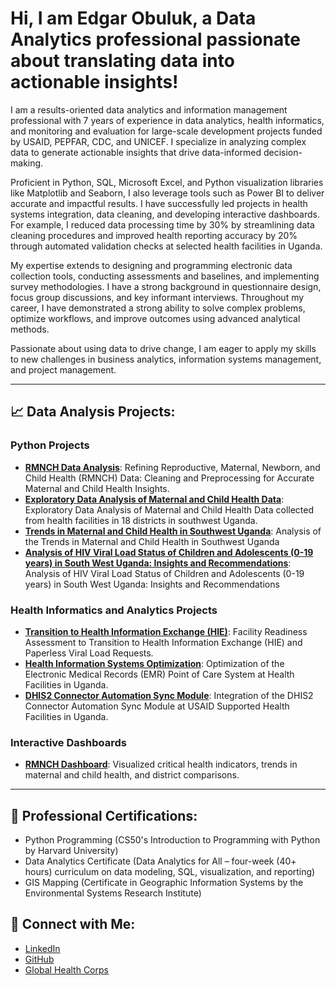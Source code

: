 # Hi, I am Edgar Obuluk, a Data Analytics professional passionate about translating data into actionable insights! 

I am a results-oriented data analytics and information management professional with 7 years of experience in data analytics, health informatics, and monitoring and evaluation for large-scale development projects funded by USAID, PEPFAR, CDC, and UNICEF. I specialize in analyzing complex data to generate actionable insights that drive data-informed decision-making.

Proficient in Python, SQL, Microsoft Excel, and Python visualization libraries like Matplotlib and Seaborn, I also leverage tools such as Power BI to deliver accurate and impactful results. I have successfully led projects in health systems integration, data cleaning, and developing interactive dashboards. For example, I reduced data processing time by 30% by streamlining data cleaning procedures and improved health reporting accuracy by 20% through automated validation checks at selected health facilities in Uganda.

My expertise extends to designing and programming electronic data collection tools, conducting assessments and baselines, and implementing survey methodologies. I have a strong background in questionnaire design, focus group discussions, and key informant interviews. Throughout my career, I have demonstrated a strong ability to solve complex problems, optimize workflows, and improve outcomes using advanced analytical methods.

Passionate about using data to drive change, I am eager to apply my skills to new challenges in business analytics, information systems management, and project management.

---

## 📈 **Data Analysis Projects:**


### Python Projects
- **[RMNCH Data Analysis](https://github.com/eobuluk/RMNCH-Data-Processing-)**: Refining Reproductive, Maternal, Newborn, and Child Health (RMNCH) Data: Cleaning and Preprocessing for Accurate Maternal and Child Health Insights.
- **[Exploratory Data Analysis of Maternal and Child Health Data](https://github.com/eobuluk/Exploratory-Data-Analysis-of-RMNCH-Data)**: Exploratory Data Analysis of Maternal and Child Health Data collected from health facilities in 18 districts in southwest Uganda.
- **[Trends in Maternal and Child Health in Southwest Uganda](https://github.com/eobuluk/RMNCH-Data-Analysis-Trends-in-Maternal-and-Child-Health-in-Southwest-Uganda)**: Analysis of the Trends in Maternal and Child Health in Southwest Uganda
- **[Analysis of HIV Viral Load Status of Children and Adolescents (0-19 years) in South West Uganda: Insights and Recommendations](https://github.com/eobuluk/Data-Driven-Analysis-of-HIV-Care-and-Treatment-Services-for-Children-and-Adolescents-0-19-years-in)**: Analysis of HIV Viral Load Status of Children and Adolescents (0-19 years) in South West Uganda: Insights and Recommendations

### Health Informatics and Analytics Projects
- **[Transition to Health Information Exchange (HIE)](https://github.com/eobuluk/Health-Information-Exchange-HIE-)**: Facility Readiness Assessment to Transition to Health Information Exchange (HIE) and Paperless Viral Load Requests.
- **[Health Information Systems Optimization](https://github.com/eobuluk/Health-Information-Systems-Optimization)**: Optimization of the Electronic Medical Records (EMR) Point of Care System at Health Facilities in Uganda.
- **[DHIS2 Connector Automation Sync Module](https://github.com/eobuluk/DHIS2-Connector-Automation-Sync-Module-)**: Integration of the DHIS2 Connector Automation Sync Module at USAID Supported Health Facilities in Uganda.

### Interactive Dashboards
- **[RMNCH Dashboard](https://github.com/eobuluk/Interactive-RMNCH-Dashboard)**: Visualized critical health indicators, trends in maternal and child health, and district comparisons.

---

## 🏅 **Professional Certifications**:
- Python Programming (CS50's Introduction to Programming with Python by Harvard University)
- Data Analytics Certificate (Data Analytics for All – four-week (40+ hours) curriculum on data modeling, SQL, visualization, and reporting)
- GIS Mapping (Certificate in Geographic Information Systems by the Environmental Systems Research Institute)

## 🤳 **Connect with Me**:
- [LinkedIn](https://www.linkedin.com/in/edgar-obuluk/)
- [GitHub](https://github.com/eobuluk)
- [Global Health Corps](https://ghcorps.org/author/edgar-obuluk/)
